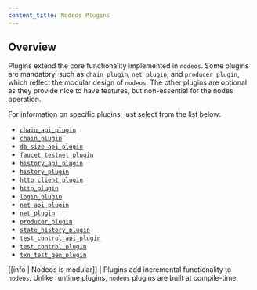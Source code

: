 ```yaml
---
content_title: Nodeos Plugins
---
```


## Overview

Plugins extend the core functionality implemented in `nodeos`. Some plugins are mandatory, such as `chain_plugin`, `net_plugin`, and `producer_plugin`, which reflect the modular design of `nodeos`. The other plugins are optional as they provide nice to have features, but non-essential for the nodes operation.

For information on specific plugins, just select from the list below:

* [`chain_api_plugin`](chain_api_plugin/index.md)
* [`chain_plugin`](chain_plugin/index.md)
* [`db_size_api_plugin`](db_size_api_plugin/index.md)
* [`faucet_testnet_plugin`](faucet_testnet_plugin/index.md)
* [`history_api_plugin`](history_api_plugin/index.md)
* [`history_plugin`](history_plugin/index.md)
* [`http_client_plugin`](http_client_plugin/index.md)
* [`http_plugin`](http_plugin/index.md)
* [`login_plugin`](login_plugin/index.md)
* [`net_api_plugin`](net_api_plugin/index.md)
* [`net_plugin`](net_plugin/index.md)
* [`producer_plugin`](producer_plugin/index.md)
* [`state_history_plugin`](state_history_plugin/index.md)
* [`test_control_api_plugin`](test_control_api_plugin/index.md)
* [`test_control_plugin`](test_control_plugin/index.md)
* [`txn_test_gen_plugin`](txn_test_gen_plugin/index.md)

[[info | Nodeos is modular]]
| Plugins add incremental functionality to `nodeos`. Unlike runtime plugins, `nodeos` plugins are built at compile-time.
